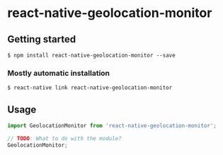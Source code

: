 # react-native-geolocation-monitor

## Getting started

`$ npm install react-native-geolocation-monitor --save`

### Mostly automatic installation

`$ react-native link react-native-geolocation-monitor`

## Usage
```javascript
import GeolocationMonitor from 'react-native-geolocation-monitor';

// TODO: What to do with the module?
GeolocationMonitor;
```
